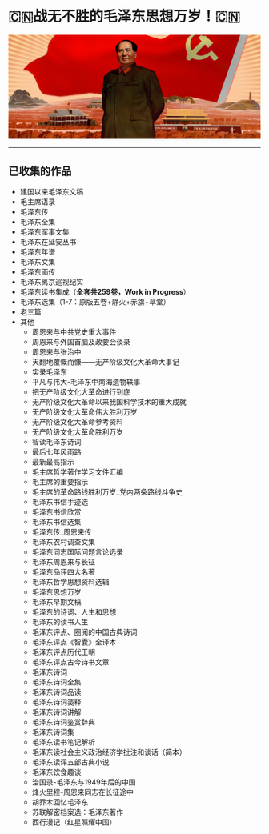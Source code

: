 # 🇨🇳战无不胜的毛泽东思想万岁！🇨🇳

![大海航行靠舵手](./images/大海航行靠舵手.jpg)

---

## 已收集的作品

- 建国以来毛泽东文稿
- 毛主席语录
- 毛泽东传
- 毛泽东全集
- 毛泽东军事文集
- 毛泽东在延安丛书
- 毛泽东年谱
- 毛泽东文集
- 毛泽东画传
- 毛泽东离京巡视纪实
- 毛泽东读书集成（**全套共259卷，Work in Progress**）
- 毛泽东选集（1-7：原版五卷+静火+赤旗+草堂）
- 老三篇
- 其他
  - 周恩来与中共党史重大事件
  - 周恩来与外国首脑及政要会谈录
  - 周恩来与张治中
  - 天翻地覆慨而慷——无产阶级文化大革命大事记
  - 实录毛泽东
  - 平凡与伟大-毛泽东中南海遗物轶事
  - 把无产阶级文化大革命进行到底
  - 无产阶级文化大革命以来我国科学技术的重大成就
  - 无产阶级文化大革命伟大胜利万岁
  - 无产阶级文化大革命参考资料
  - 无产阶级文化大革命胜利万岁
  - 智读毛泽东诗词
  - 最后七年风雨路
  - 最新最高指示
  - 毛主席哲学著作学习文件汇编
  - 毛主席的重要指示
  - 毛主席的革命路线胜利万岁_党内两条路线斗争史
  - 毛泽东书信手迹选
  - 毛泽东书信欣赏
  - 毛泽东书信选集
  - 毛泽东传_周恩来传
  - 毛泽东农村调查文集
  - 毛泽东同志国际问题言论选录
  - 毛泽东周恩来与长征
  - 毛泽东品评四大名著
  - 毛泽东哲学思想资料选辑
  - 毛泽东思想万岁
  - 毛泽东早期文稿
  - 毛泽东的诗词、人生和思想
  - 毛泽东的读书人生
  - 毛泽东评点、圈阅的中国古典诗词
  - 毛泽东评点《智囊》全译本
  - 毛泽东评点历代王朝
  - 毛泽东评点古今诗书文章
  - 毛泽东诗词
  - 毛泽东诗词全集
  - 毛泽东诗词品读
  - 毛泽东诗词笺释
  - 毛泽东诗词讲解
  - 毛泽东诗词鉴赏辞典
  - 毛泽东诗词集
  - 毛泽东读书笔记解析
  - 毛泽东读社会主义政治经济学批注和谈话（简本）
  - 毛泽东读评五部古典小说
  - 毛泽东饮食趣谈
  - 治国录-毛泽东与1949年后的中国
  - 烽火里程-周恩来同志在长征途中
  - 胡乔木回忆毛泽东
  - 苏联解密档案选：毛泽东著作
  - 西行漫记（红星照耀中国）
